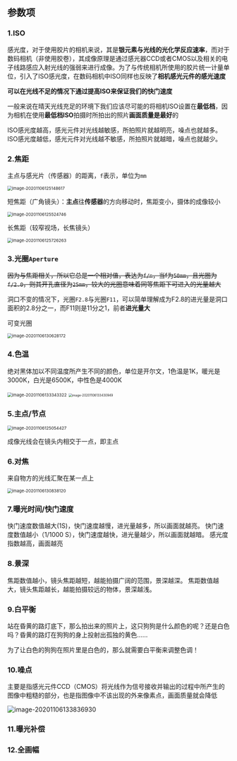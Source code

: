 ## 参数项

### 1.ISO 

感光度，对于使用胶片的相机来说，其是**银元素与光线的光化学反应速率**，而对于数码相机（非使用胶卷），其成像原理是通过感光器CCD或者CMOS以及相关的电子线路感应入射光线的强弱来进行成像。为了与传统相机所使用的胶片统一计量单位，引入了ISO感光度，在数码相机中ISO同样也反映了**相机感光元件的感光速度**

**可以在光线不足的情况下通过提高ISO来保证我们的快门速度**

一般来说在晴天光线充足的环境下我们应该尽可能的将相机ISO设置在**最低档**，因为相机在使用**最低档ISO**拍摄时所拍出的照片**画面质量是最好**的

  ISO感光度越高，感光元件对光线越敏感，所拍照片就越明亮，噪点也就越多。
  ISO感光度越低，感光元件对光线越不敏感，所拍照片就越暗，噪点也就越少。

### 2.焦距

主点与感光片（传感器）的距离，`f`表示，单位为`mm`

<img src="C:\Users\XINDONG\AppData\Roaming\Typora\typora-user-images\image-20201106125148617.png" alt="image-20201106125148617" style="zoom: 67%;" />

短焦距（广角镜头）：**主点**往**传感器**的方向移动时，焦距变小，摄体的成像较小 

<img src="C:\Users\XINDONG\AppData\Roaming\Typora\typora-user-images\image-20201106125524746.png" alt="image-20201106125524746" style="zoom:67%;" />

长焦距（较窄视场，长焦镜头）

<img src="C:\Users\XINDONG\AppData\Roaming\Typora\typora-user-images\image-20201106125726263.png" alt="image-20201106125726263" style="zoom:67%;" />

### 3.光圈`Aperture`

~~因为与焦距相关，所以它总是一个相对值，表达为`f/n`，当f为`50mm`，且光圈为`f/2.0`，则其开孔直径为`25mm`，较大的光圈意味着同等焦距下可进入的光量越大~~

洞口不变的情况下，光圈`F2.8`与光圈`F11`，可以简单理解成为F2.8的进光量是洞口面积的2.8分之一，而F11则是11分之1，前者**进光量大**

可变光圈

<img src="C:\Users\XINDONG\AppData\Roaming\Typora\typora-user-images\image-20201106130628172.png" alt="image-20201106130628172" style="zoom:67%;" />

### 4.色温

绝对黑体加以不同温度所产生不同的颜色，单位是开尔文，1色温是1K，暖光是3000K，白光是6500K，中性色是4000K

<img src="C:\Users\XINDONG\AppData\Roaming\Typora\typora-user-images\image-20201106133343322.png" alt="image-20201106133343322" style="zoom:67%;" />

<img src="C:\Users\XINDONG\AppData\Roaming\Typora\typora-user-images\image-20201106133430949.png" alt="image-20201106133430949" style="zoom:50%;" />

### 5.主点/节点

<img src="C:\Users\XINDONG\AppData\Roaming\Typora\typora-user-images\image-20201106125054427.png" alt="image-20201106125054427" style="zoom:67%;" />

成像光线会在镜头内相交于一点，即主点

### 6.对焦

来自物方的光线汇聚在某一点上

<img src="C:\Users\XINDONG\AppData\Roaming\Typora\typora-user-images\image-20201106130838120.png" alt="image-20201106130838120" style="zoom:67%;" />

### 7.曝光时间/快门速度

快门速度数值越大(1S)，快门速度越慢，进光量越多，所以画面就越亮。 快门速度数值越小（1/1000 S），快门速度越快，进光量越少，所以画面就越暗。 感光度指数越高，画面越亮

### 8.景深

  焦距数值越小，镜头焦距越短，越能拍摄广阔的范围，景深越深。
  焦距数值越大，镜头焦距越长，越能拍摄较远的物体，景深越浅。

### 9.白平衡

站在昏黄的路灯底下，那么拍出来的照片上，这只狗狗是什么颜色的呢？还是白色吗？昏黄的路灯在狗狗的身上投射出孤独的黄色……

为了让白色的狗狗在照片里是白色的，那么就需要白平衡来调整色调！



### 10.噪点

主要是指感光元件CCD（CMOS）将光线作为信号接收并输出的过程中所产生的图像中粗糙的部分，也是指图像中不该出现的外来像素点，画面质量就会降低

![image-20201106133836930](C:\Users\XINDONG\AppData\Roaming\Typora\typora-user-images\image-20201106133836930.png)

### 11.曝光补偿

### 12.全画幅



